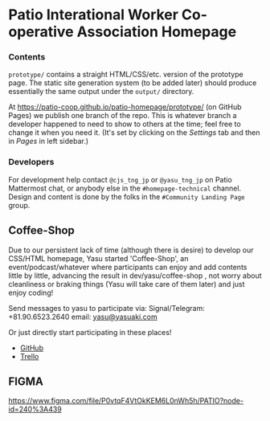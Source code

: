 Patio Interational Worker Co-operative Association Homepage
===========================================================

### Contents

`prototype/` contains a straight HTML/CSS/etc. version of the prototype
page. The static site generation system (to be added later) should produce
essentially the same output under the `output/` directory.

At <https://patio-coop.github.io/patio-homepage/prototype/> (on GitHub
Pages) we publish one branch of the repo. This is whatever branch a
developer happened to need to show to others at the time; feel free to
change it when you need it. (It's set by clicking on the _Settings_ tab and
then in _Pages_ in left sidebar.)

### Developers

For development help contact `@cjs_tng_jp` or `@yasu_tng_jp` on Patio
Mattermost chat, or anybody else in the `#homepage-technical` channel.
Design and content is done by the folks in the `#Community Landing Page`
group.

## Coffee-Shop

Due to our persistent lack of time (although there is desire) to develop
our CSS/HTML homepage, Yasu started 'Coffee-Shop', an event/podcast/whatever
where participants can enjoy and add contents little by little,
advancing the result in dev/yasu/coffee-shop , not worry about cleanliness
or braking things (Yasu will take care of them later) and just enjoy coding!

Send messages to yasu to participate via:
Signal/Telegram: +81.90.6523.2640
email: yasu@yasuaki.com

Or just directly start participating in these places!
* [GitHub](https://github.com/patio-coop/patio-homepage/tree/dev/yasu/coffee-shop)
* [Trello](https://trello.com/b/PKf0yCOr/patio-homepage-coffee-shop)

## FIGMA
https://www.figma.com/file/P0vtqF4VtOkKEM6L0nWh5h/PATIO?node-id=240%3A439
